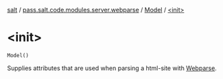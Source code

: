 [salt](../../index.md) / [pass.salt.code.modules.server.webparse](../index.md) / [Model](index.md) / [&lt;init&gt;](./-init-.md)

# &lt;init&gt;

`Model()`

Supplies attributes that are used when parsing a html-site with [Webparse](../-webparse/index.md).

